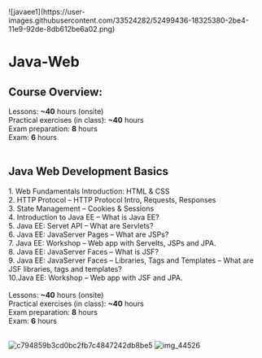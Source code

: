 <p style="centered">![javaee1](https://user-images.githubusercontent.com/33524282/52499436-18325380-2be4-11e9-92de-8db612be6a02.png)<p>
<h1> Java-Web</h1>
<h2>Course Overview:</h2>
Lessons: <b>~40</b> hours (onsite)<br>
Practical exercises (in class): <b>~40</b> hours<br>
Exam preparation: <b>8</b> hours<br>
Exam: <b>6</b> hours<br>

<br>
<h2>Java Web Development Basics</h2>
1. Web Fundamentals Introduction: HTML & CSS<br>
2. HTTP Protocol – HTTP Protocol Intro, Requests, Responses<br>
3. State Management – Cookies & Sessions<br>
4. Introduction to Java EE – What is Java EE?<br>
5. Java EE: Servet API – What are Servlets? <br>
6. Java EE: JavaServer Pages – What are JSPs?<br>
7. Java EE: Workshop – Web app with Servelts, JSPs and JPA.<br>
8. Java EE: JavaServer Faces – What is JSF?<br>
9. Java EE: JavaServer Faces – Libraries, Tags and Templates – What are JSF libraries, tags and templates?<br>
10.Java EE: Workshop – Web app with JSF and JPA.<br>
<br>
Lessons: <b>~40</b> hours (onsite)<br>
Practical exercises (in class): <b>~40</b> hours<br>
Exam preparation: <b>8</b> hours<br>
Exam: <b>6</b> hours<br>
<br>

![c794859b3cd0bc2fb7c4847242db8be5](https://user-images.githubusercontent.com/33524282/52499489-38faa900-2be4-11e9-902e-3b6ea05be595.png)
![img_44526](https://user-images.githubusercontent.com/33524282/52499506-41eb7a80-2be4-11e9-818d-9b8591442943.png)

